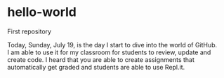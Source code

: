 # hello-world
First repository

Today, Sunday, July 19, is the day I start to dive into the world of GitHub.  
I am able to use it for my classroom for students to review, update and create code. 
I heard that you are able to create assignments that automatically get graded and students are able to use Repl.it.
